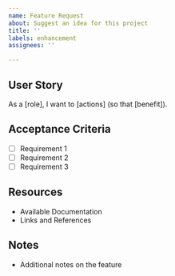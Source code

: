 ```yaml
---
name: Feature Request
about: Suggest an idea for this project
title: ''
labels: enhancement
assignees: ''

---
```


## User Story

As a [role], I want to [actions] (so that [benefit]).

## Acceptance Criteria

- [ ] Requirement 1
- [ ] Requirement 2
- [ ] Requirement 3

## Resources

* Available Documentation
* Links and References

## Notes

* Additional notes on the feature
